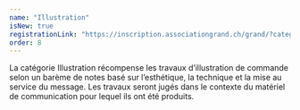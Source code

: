 ```yaml
---
name: "Illustration"
isNew: true
registrationLink: "https://inscription.associationgrand.ch/grand/?category=ILLUSTRATION"
order: 8
---
```


La catégorie Illustration récompense les travaux d’illustration de commande selon un barème de notes basé sur l’esthétique, la technique et la mise au service du message. Les travaux seront jugés dans le contexte du matériel de communication pour lequel ils ont été produits.
